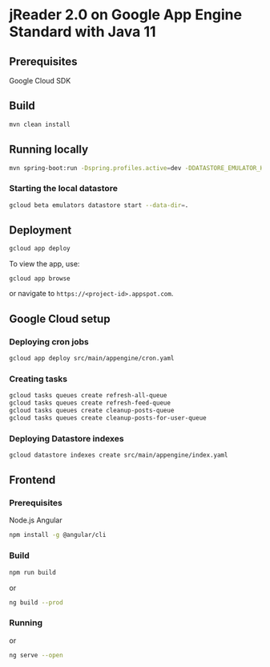 # jReader 2.0 on Google App Engine Standard with Java 11

## Prerequisites
Google Cloud SDK

## Build
```bash
mvn clean install
```

## Running locally
```bash
mvn spring-boot:run -Dspring.profiles.active=dev -DDATASTORE_EMULATOR_HOST=localhost:<port> -DDATASTORE_PROJECT_ID=uzonyib-jreader
```

### Starting the local datastore
```bash
gcloud beta emulators datastore start --data-dir=.
```

## Deployment
```bash
gcloud app deploy
```

To view the app, use:
```
gcloud app browse
```
or navigate to `https://<project-id>.appspot.com`.

## Google Cloud setup

### Deploying cron jobs
```bash
gcloud app deploy src/main/appengine/cron.yaml
```

### Creating tasks
```bash
gcloud tasks queues create refresh-all-queue
gcloud tasks queues create refresh-feed-queue
gcloud tasks queues create cleanup-posts-queue
gcloud tasks queues create cleanup-posts-for-user-queue
```

### Deploying Datastore indexes
```bash
gcloud datastore indexes create src/main/appengine/index.yaml
```

## Frontend

### Prerequisites
Node.js
Angular
```bash
npm install -g @angular/cli
```

### Build
```bash
npm run build
```
or
```bash
ng build --prod
```

### Running
or
```bash
ng serve --open
```